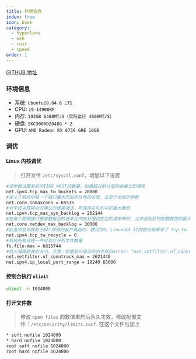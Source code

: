 ```yaml
---
title: 环境信息
index: true
icon: book
category:
  - hyperlane
  - web
  - rust
  - speed
order: 1
---
```


<Share colorful />

[GITHUB 地址](https://github.com/eastspire/web-server-pressure-measurement)

### 环境信息

- 系统: `Ubuntu20.04.6 LTS`
- CPU: `i9-14900KF`
- 内存: `192GB 6400MT/S（实际运行 4000MT/S）`
- 硬盘: `SKC3000D2048G * 2`
- GPU: `AMD Radeon RX 6750 GRE 10GB`

### 调优

#### Linux 内核调优

> 打开文件 `/etc/sysctl.conf`，增加以下设置

```sh
#该参数设置系统的TIME_WAIT的数量，如果超过默认值则会被立即清除
net.ipv4.tcp_max_tw_buckets = 20000
#定义了系统中每一个端口最大的监听队列的长度，这是个全局的参数
net.core.somaxconn = 65535
#对于还未获得对方确认的连接请求，可保存在队列中的最大数目
net.ipv4.tcp_max_syn_backlog = 262144
#在每个网络接口接收数据包的速率比内核处理这些包的速率快时，允许送到队列的数据包的最大数目
net.core.netdev_max_backlog = 30000
#此选项会导致处于NAT网络的客户端超时，建议为0。Linux从4.12内核开始移除了 tcp_tw_recycle 配置，如果报错"No such file or directory"请忽略
net.ipv4.tcp_tw_recycle = 0
#系统所有进程一共可以打开的文件数量
fs.file-max = 6815744
#防火墙跟踪表的大小。注意：如果防火墙没开则会提示error: "net.netfilter.nf_conntrack_max" is an unknown key，忽略即可
net.netfilter.nf_conntrack_max = 2621440
net.ipv4.ip_local_port_range = 10240 65000
```

#### 控制台执行 `ulimit`

```sh
ulimit -n 1024000
```

#### 打开文件数

> 修改 `open files` 的数值重启后永久生效，修改配置文件：`/etc/security/limits.conf`. 在这个文件后加上

```sh
* soft nofile 1024000
* hard nofile 1024000
root soft nofile 1024000
root hard nofile 1024000
```

<Bottom />

